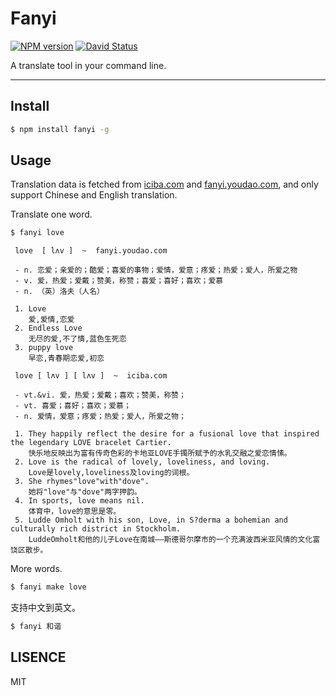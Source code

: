 # Fanyi

[![NPM version](https://badge.fury.io/js/fanyi.png)](http://badge.fury.io/js/fanyi)
[![David Status](https://david-dm.org/afc163/fanyi.png)](https://david-dm.org/afc163/fanyi) 

A translate tool in your command line.

---

## Install

```bash
$ npm install fanyi -g
```

## Usage

Translation data is fetched from [iciba.com](http://iciba.com) and [fanyi.youdao.com](http://fanyi.youdao.com),
and only support Chinese and English translation.

Translate one word.

```bash
$ fanyi love
```

```
 love  [ lʌv ]  ~  fanyi.youdao.com
 
 - n. 恋爱；亲爱的；酷爱；喜爱的事物；爱情，爱意；疼爱；热爱；爱人，所爱之物
 - v. 爱，热爱；爱戴；赞美，称赞；喜爱；喜好；喜欢；爱慕
 - n. （英）洛夫（人名）
 
 1. Love
    爱,爱情,恋爱
 2. Endless Love
    无尽的爱,不了情,蓝色生死恋
 3. puppy love
    早恋,青春期恋爱,初恋
 
 love [ lʌv ] [ lʌv ]  ~  iciba.com
 
 - vt.&vi. 爱，热爱；爱戴；喜欢；赞美，称赞；
 - vt. 喜爱；喜好；喜欢；爱慕；
 - n. 爱情，爱意；疼爱；热爱；爱人，所爱之物；
 
 1. They happily reflect the desire for a fusional love that inspired the legendary LOVE bracelet Cartier.
    快乐地反映出为富有传奇色彩的卡地亚LOVE手镯所赋予的水乳交融之爱恋情愫。
 2. Love is the radical of lovely, loveliness, and loving.
    Love是lovely,loveliness及loving的词根。
 3. She rhymes"love"with"dove".
    她将"love"与"dove"两字押韵。
 4. In sports, love means nil.
    体育中，love的意思是零。
 5. Ludde Omholt with his son, Love, in S?derma a bohemian and culturally rich district in Stockholm.
    LuddeOmholt和他的儿子Love在南城——斯德哥尔摩市的一个充满波西米亚风情的文化富饶区散步。
```

More words.

```bash
$ fanyi make love
```

支持中文到英文。

```bash
$ fanyi 和谐
```

## LISENCE

MIT
